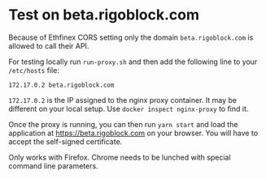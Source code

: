 # Test on beta.rigoblock.com

Because of Ethfinex CORS setting only the domain `beta.rigoblock.com` is allowed to call their API.

For testing locally run `run-proxy.sh` and then add the following line to your `/etc/hosts` file:

    172.17.0.2 beta.rigoblock.com

`172.17.0.2` is the IP assigned to the nginx proxy container. It may be different on your local setup. Use `docker inspect nginx-proxy` to find it.

Once the proxy is running, you can then run `yarn start` and load the application at https://beta.rigoblock.com on your browser. You will have to accept the self-signed certificate.

Only works with Firefox. Chrome needs to be lunched with special command line parameters.
